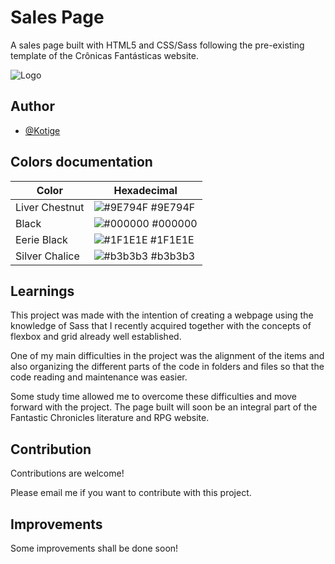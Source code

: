 
# Sales Page

A sales page built with HTML5 and CSS/Sass following the pre-existing template of the Crônicas Fantásticas website.


![Logo](https://cronicasfantasticas.com.br/wp-content/uploads/2021/04/Novo-Logo_Cronicas-Fantasticas_400px_2.png)


## Author

- [@Kotige](https://www.github.com/Kotige)



## Colors documentation

| Color             | Hexadecimal                                                |
| ----------------- | ---------------------------------------------------------------- |
| Liver Chestnut    | ![#9E794F](https://via.placeholder.com/10/9E794F?text=+) #9E794F |
| Black             | ![#000000](https://via.placeholder.com/10/000000?text=+) #000000 |
| Eerie Black       | ![#1F1E1E](https://via.placeholder.com/10/1F1E1E?text=+) #1F1E1E |
| Silver Chalice    | ![#b3b3b3](https://via.placeholder.com/10/b3b3b3?text=+) #b3b3b3 |


## Learnings

This project was made with the intention of creating a webpage using the knowledge of Sass that I recently acquired together with the concepts of flexbox and grid already well established.

One of my main difficulties in the project was the alignment of the items and also organizing the different parts of the code in folders and files so that the code reading and maintenance was easier.

Some study time allowed me to overcome these difficulties and move forward with the project. The page built will soon be an integral part of the Fantastic Chronicles literature and RPG website.
## Contribution

Contributions are welcome!

Please email me if you want to contribute with this project.


## Improvements

Some improvements shall be done soon!
